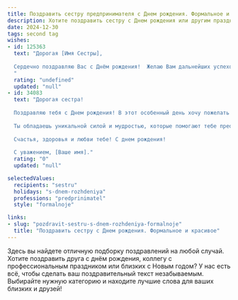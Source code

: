 ```yaml
---
title: Поздравить сестру предпринимателя c Днем рождения. Формальное и красивое
description: Хотите поздравить сестру c Днем рождения или другим праздником? Наш ИИ создаст незабываемое поздравление, а вы обязательно выделитесь среди других.  
date: 2024-12-30
tags: second tag
wishes:
- id: 125363
  text: "Дорогая [Имя Сестры],
  
  Сердечно поздравляю Вас с Днём рождения!  Желаю Вам дальнейших успехов в Вашем предпринимательском деле, новых вдохновляющих проектов и  неиссякаемой энергии для их реализации. Пусть удача сопутствует Вам во всех начинаниях, а жизнь будет наполнена радостью, благополучием и  яркими моментами. Счастья, здоровья и всего самого наилучшего!
  "
  rating: "undefined"
  updated: "null"
- id: 34083
  text: "Дорогая сестра!
  
  Поздравляю тебя с Днем рождения! В этот особенный день хочу пожелать тебе неисчерпаемого вдохновения и успешного развития в твоем предпринимательском пути. Пусть каждый новый проект приносит удовлетворение и созидательные плоды, а все трудности обходят стороной.
  
  Ты обладаешь уникальной силой и мудростью, которые помогают тебе преодолевать любые препятствия. Желаю, чтобы все твои мечты осуществились, а впереди ждали только светлые перспективы и новые достижения.
  
  Счастья, здоровья и любви тебе! С днем рождения!
  
  С уважением, [Ваше имя]."
  rating: "0"
  updated: "null"

selectedValues:
  recipients: "sestru"
  holidays: "s-dnem-rozhdeniya"
  professions: "predprinimatel"
  style: "formalnoje"

links:
- slug: "pozdravit-sestru-s-dnem-rozhdeniya-formalnoje"
  title: "Поздравить сестру c Днем рождения. Формальное и красивое"
---
```


Здесь вы найдете отличную подборку поздравлений на любой случай. 
Хотите поздравить друга с днём рождения, коллегу с профессиональным праздником или близких с Новым годом? У нас есть всё, чтобы сделать ваш поздравительный текст незабываемым. Выбирайте нужную категорию и находите лучшие слова для ваших близких и друзей!
